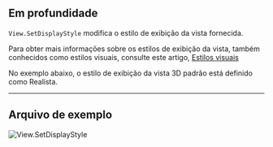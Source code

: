 ## Em profundidade
`View.SetDisplayStyle` modifica o estilo de exibição da vista fornecida.

Para obter mais informações sobre os estilos de exibição da vista, também conhecidos como estilos visuais, consulte este artigo, [Estilos visuais](https://help.autodesk.com/view/RVT/2025/PTB/?guid=GUID-12C2D6B0-71ED-490E-9CC6-AD3C635F092B)

No exemplo abaixo, o estilo de exibição da vista 3D padrão está definido como Realista.
___
## Arquivo de exemplo

![View.SetDisplayStyle](./Revit.Elements.Views.View.SetDisplayStyle_img.jpg)
